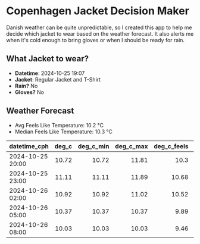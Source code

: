 
# Copenhagen Jacket Decision Maker

Danish weather can be quite unpredictable, so I created this app to help me decide which jacket to wear based on the weather forecast. 
It also alerts me when it's cold enough to bring gloves or when I should be ready for rain.

## What Jacket to wear?

- **Datetime**: 2024-10-25 19:07
- **Jacket**: Regular Jacket and T-Shirt
- **Rain?** No
- **Gloves?** No

## Weather Forecast
- Avg Feels Like Temperature: 10.2 °C
- Median Feels Like Temperature: 10.3 °C

| datetime_cph     |   deg_c |   deg_c_min |   deg_c_max |   deg_c_feels | weather   | wind   | rain   |
|:-----------------|--------:|------------:|------------:|--------------:|:----------|:-------|:-------|
| 2024-10-25 20:00 |   10.72 |       10.72 |       11.81 |         10.3  | Clouds    | Low    | None   |
| 2024-10-25 23:00 |   11.11 |       11.11 |       11.89 |         10.68 | Clouds    | Low    | None   |
| 2024-10-26 02:00 |   10.92 |       10.92 |       11.02 |         10.52 | Clouds    | Low    | None   |
| 2024-10-26 05:00 |   10.37 |       10.37 |       10.37 |          9.89 | Clear     | Low    | None   |
| 2024-10-26 08:00 |   10.03 |       10.03 |       10.03 |          9.46 | Clear     | Low    | None   |
        